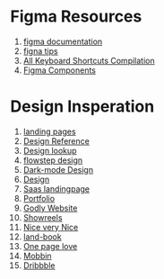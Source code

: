 Figma Resources
=====================================
1. [figma documentation](https://help.figma.com)
2. [figna tips](https://awesomefigtips.com)
3. [All Keyboard Shortcuts Compilation](hhtps://shortcuts.design)
4. [Figma Components](https://figmacomponents.com)

Design Insperation
======================================
1. [landing pages](https://landing.gallery)
2. [Design Reference](https://refero.design)
3. [Design lookup](http://lookup.design)
4. [flowstep design](https://flowstep.design)
5. [Dark-mode Design](https://darkmodedesign.com)
6. [Design](https://webdesign-inspiration.com)
7. [Saas landingpage](https://saaslandingpage.com)
8. [Portfolio](https://landingfolio.com)
9. [Godly Website](https://godly.website)
10. [Showreels](http://showreelz.com)
11. [Nice very Nice](https://niceverynice.com)
12. [land-book](https://land-book.com)
13. [One page love](https://onepagelove.com)
14. [Mobbin](https://mobbin.com)
15. [Dribbble](https://dribbble.com)